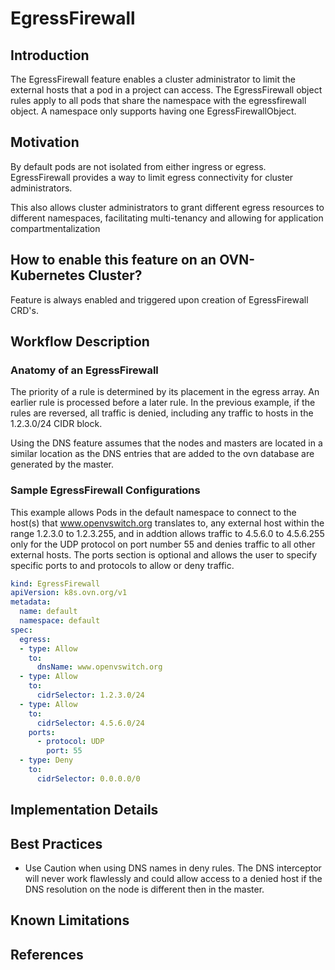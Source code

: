 # EgressFirewall

## Introduction

The EgressFirewall feature enables a cluster administrator to
limit the external hosts that a pod in a project can access.
The EgressFirewall object rules apply to all pods that share
the namespace with the egressfirewall object. A namespace only
supports having one EgressFirewallObject.

## Motivation

By default pods are not isolated from either ingress or egress. EgressFirewall provides a way to limit egress connectivity for cluster administrators.

This also allows cluster administrators to grant different egress resources to different namespaces, facilitating multi-tenancy and allowing for application compartmentalization 

## How to enable this feature on an OVN-Kubernetes Cluster?

Feature is always enabled and triggered upon creation of EgressFirewall CRD's.

## Workflow Description

### Anatomy of an EgressFirewall

The priority of a rule is determined by its placement in the egress
array. An earlier rule is processed before a later rule. In the 
previous example, if the rules are reversed, all traffic is denied,
including any traffic to hosts in the 1.2.3.0/24 CIDR block.

Using the DNS feature assumes that the nodes and masters are located
in a similar location as the DNS entries that are added to the ovn
database are generated by the master.

### Sample EgressFirewall Configurations

This example allows Pods in the default namespace to connect to
the host(s) that www.openvswitch.org translates to, any external
host within the range 1.2.3.0 to 1.2.3.255, and in addtion allows
traffic to 4.5.6.0 to 4.5.6.255 only for the UDP protocol on port
number 55 and denies traffic to all other external hosts. The ports 
section is optional and allows the user to specify specific ports 
to and protocols to allow or deny traffic.

```yaml
kind: EgressFirewall
apiVersion: k8s.ovn.org/v1
metadata:
  name: default
  namespace: default
spec:
  egress:
  - type: Allow
    to:
      dnsName: www.openvswitch.org
  - type: Allow
    to:
      cidrSelector: 1.2.3.0/24
  - type: Allow
    to:
      cidrSelector: 4.5.6.0/24
    ports:
      - protocol: UDP
        port: 55
  - type: Deny
    to:
      cidrSelector: 0.0.0.0/0
```

## Implementation Details

## Best Practices

* Use Caution when using DNS names in deny rules. The DNS interceptor
will never work flawlessly and could allow access to a denied host if the
DNS resolution on the node is different then in the master.

## Known Limitations

## References



